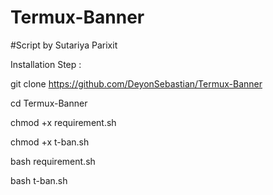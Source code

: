 # Termux-Banner

#Script by Sutariya Parixit

Installation Step :

git clone https://github.com/DeyonSebastian/Termux-Banner

cd Termux-Banner

chmod +x requirement.sh

chmod +x t-ban.sh

bash requirement.sh

bash t-ban.sh
